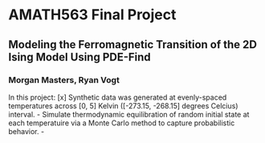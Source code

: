 # AMATH563 Final Project
## Modeling the Ferromagnetic Transition of the 2D Ising Model Using PDE-Find
### Morgan Masters, Ryan Vogt

In this project: 
[x] Synthetic data was generated at evenly-spaced temperatures across [0, 5] Kelvin ([-273.15, -268.15] degrees Celcius) interval.
    - Simulate thermodynamic equilibration of random initial state at each temperatuire via a Monte Carlo method to capture probabilistic behavior.
    -

